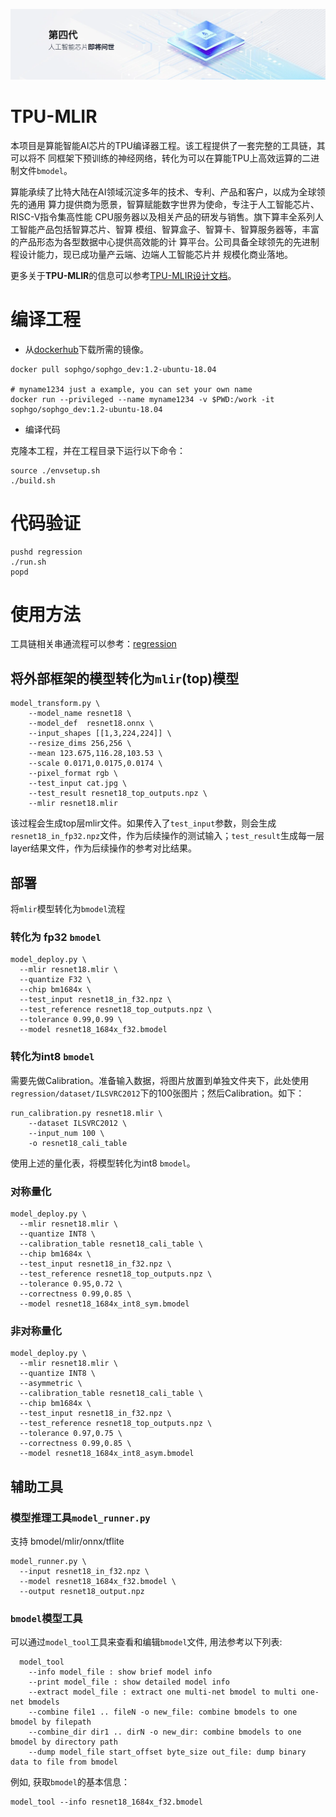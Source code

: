 ![](./design/assets/sophgo_chip.png)

# TPU-MLIR

本项目是算能智能AI芯片的TPU编译器工程。该工程提供了一套完整的工具链，其可以将不
同框架下预训练的神经网络，转化为可以在算能TPU上高效运算的二进制文件`bmodel`。

算能承续了比特大陆在AI领域沉淀多年的技术、专利、产品和客户，以成为全球领先的通用
算力提供商为愿景，智算赋能数字世界为使命，专注于人工智能芯片、RISC-V指令集高性能
CPU服务器以及相关产品的研发与销售。旗下算丰全系列人工智能产品包括智算芯片、智算
模组、智算盒子、智算卡、智算服务器等，丰富的产品形态为各型数据中心提供高效能的计
算平台。公司具备全球领先的先进制程设计能力，现已成功量产云端、边端人工智能芯片并
规模化商业落地。

更多关于**TPU-MLIR**的信息可以参考[TPU-MLIR设计文档](./design/design.md)。

# 编译工程

* 从[dockerhub](https://hub.docker.com/r/sophgo/sophgo_dev)下载所需的镜像。

``` shell
docker pull sophgo/sophgo_dev:1.2-ubuntu-18.04

# myname1234 just a example, you can set your own name
docker run --privileged --name myname1234 -v $PWD:/work -it sophgo/sophgo_dev:1.2-ubuntu-18.04
```

* 编译代码

克隆本工程，并在工程目录下运行以下命令：

``` shell
source ./envsetup.sh
./build.sh
```

# 代码验证

``` shell
pushd regression
./run.sh
popd
```

# 使用方法

工具链相关串通流程可以参考：[regression](./regression/basic/run_basic.sh)

## 将外部框架的模型转化为`mlir`(top)模型

``` shell
model_transform.py \
    --model_name resnet18 \
    --model_def  resnet18.onnx \
    --input_shapes [[1,3,224,224]] \
    --resize_dims 256,256 \
    --mean 123.675,116.28,103.53 \
    --scale 0.0171,0.0175,0.0174 \
    --pixel_format rgb \
    --test_input cat.jpg \
    --test_result resnet18_top_outputs.npz \
    --mlir resnet18.mlir
```

该过程会生成top层mlir文件。如果传入了`test_input`参数，则会生成`resnet18_in_fp32.npz`文件，作为后续操作的测试输入；`test_result`生成每一层layer结果文件，作为后续操作的参考对比结果。

## 部署

将`mlir`模型转化为`bmodel`流程

### 转化为 fp32 `bmodel`

``` shell
model_deploy.py \
  --mlir resnet18.mlir \
  --quantize F32 \
  --chip bm1684x \
  --test_input resnet18_in_f32.npz \
  --test_reference resnet18_top_outputs.npz \
  --tolerance 0.99,0.99 \
  --model resnet18_1684x_f32.bmodel
```

### 转化为int8 `bmodel`

需要先做Calibration。准备输入数据，将图片放置到单独文件夹下，此处使用`regression/dataset/ILSVRC2012`下的100张图片；然后Calibration。如下：

``` shell
run_calibration.py resnet18.mlir \
    --dataset ILSVRC2012 \
    --input_num 100 \
    -o resnet18_cali_table
```

使用上述的量化表，将模型转化为int8 `bmodel`。

### 对称量化

``` shell
model_deploy.py \
  --mlir resnet18.mlir \
  --quantize INT8 \
  --calibration_table resnet18_cali_table \
  --chip bm1684x \
  --test_input resnet18_in_f32.npz \
  --test_reference resnet18_top_outputs.npz \
  --tolerance 0.95,0.72 \
  --correctness 0.99,0.85 \
  --model resnet18_1684x_int8_sym.bmodel
```

### 非对称量化

``` shell
model_deploy.py \
  --mlir resnet18.mlir \
  --quantize INT8 \
  --asymmetric \
  --calibration_table resnet18_cali_table \
  --chip bm1684x \
  --test_input resnet18_in_f32.npz \
  --test_reference resnet18_top_outputs.npz \
  --tolerance 0.97,0.75 \
  --correctness 0.99,0.85 \
  --model resnet18_1684x_int8_asym.bmodel
```

## 辅助工具

### 模型推理工具`model_runner.py`

支持 bmodel/mlir/onnx/tflite

``` shell
model_runner.py \
  --input resnet18_in_f32.npz \
  --model resnet18_1684x_f32.bmodel \
  --output resnet18_output.npz
```

### `bmodel`模型工具

可以通过`model_tool`工具来查看和编辑`bmodel`文件, 用法参考以下列表:

```
  model_tool
    --info model_file : show brief model info
    --print model_file : show detailed model info
    --extract model_file : extract one multi-net bmodel to multi one-net bmodels
    --combine file1 .. fileN -o new_file: combine bmodels to one bmodel by filepath
    --combine_dir dir1 .. dirN -o new_dir: combine bmodels to one bmodel by directory path
    --dump model_file start_offset byte_size out_file: dump binary data to file from bmodel
```

例如, 获取`bmodel`的基本信息：

``` shell
model_tool --info resnet18_1684x_f32.bmodel
```
